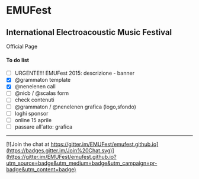 # EMUFest

## International Electroacoustic Music Festival

Official Page 

#### To do list

 - [ ] URGENTE!!! EMUFest 2015: descrizione - banner
 - [x] @grammaton template
 - [x] @nenelenen call
 - [ ] @nicb / @scalas form
 - [ ] check contenuti
 - [ ] @grammaton / @nenelenen grafica (logo,sfondo)
 - [ ] loghi sponsor
 - [ ] online 15 aprile
 - [ ] passare all'atto: grafica

----
 
[![Join the chat at https://gitter.im/EMUFest/emufest.github.io](https://badges.gitter.im/Join%20Chat.svg)](https://gitter.im/EMUFest/emufest.github.io?utm_source=badge&utm_medium=badge&utm_campaign=pr-badge&utm_content=badge)
